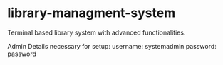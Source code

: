 # library-managment-system
Terminal based library system with advanced functionalities.

Admin Details necessary for setup:
username: systemadmin
password: password
